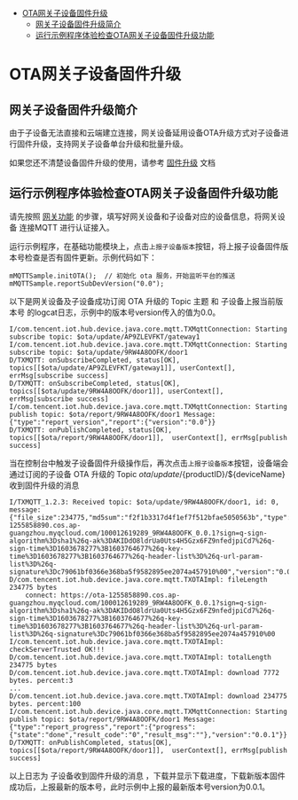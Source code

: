 * [OTA网关子设备固件升级](#OTA网关子设备固件升级)
  * [网关子设备固件升级简介](#网关子设备固件升级简介)
  * [运行示例程序体验检查OTA网关子设备固件升级功能](#运行示例程序体验检查OTA网关子设备固件升级功能)

# OTA网关子设备固件升级
## 网关子设备固件升级简介

由于子设备无法直接和云端建立连接，网关设备延用设备OTA升级方式对子设备进行固件升级，支持网关子设备单台升级和批量升级。

如果您还不清楚设备固件升级的使用，请参考 [固件升级](../../hub-device-android/docs/固件升级.md) 文档

## 运行示例程序体验检查OTA网关子设备固件升级功能

请先按照 [网关功能](../../hub-device-android/docs/网关功能.md) 的步骤，填写好网关设备和子设备对应的设备信息，将网关设备 连接MQTT 进行认证接入。

运行示例程序，在基础功能模块上，点击`上报子设备版本`按钮，将上报子设备固件版本号检查是否有固件更新。示例代码如下：
```
mMQTTSample.initOTA();  // 初始化 ota 服务，开始监听平台的推送
mMQTTSample.reportSubDevVersion("0.0"); 
```

以下是网关设备及子设备成功订阅 OTA 升级的 Topic 主题 和 子设备上报当前版本号 的logcat日志，示例中的版本号version传入的值为0.0。
```
I/com.tencent.iot.hub.device.java.core.mqtt.TXMqttConnection: Starting subscribe topic: $ota/update/AP9ZLEVFKT/gateway1
I/com.tencent.iot.hub.device.java.core.mqtt.TXMqttConnection: Starting subscribe topic: $ota/update/9RW4A8OOFK/door1
D/TXMQTT: onSubscribeCompleted, status[OK], topics[[$ota/update/AP9ZLEVFKT/gateway1]], userContext[], errMsg[subscribe success]
D/TXMQTT: onSubscribeCompleted, status[OK], topics[[$ota/update/9RW4A8OOFK/door1]], userContext[], errMsg[subscribe success]
I/com.tencent.iot.hub.device.java.core.mqtt.TXMqttConnection: Starting publish topic: $ota/report/9RW4A8OOFK/door1 Message: {"type":"report_version","report":{"version":"0.0"}}
D/TXMQTT: onPublishCompleted, status[OK], topics[[$ota/report/9RW4A8OOFK/door1]],  userContext[], errMsg[publish success]
```

当在控制台中触发子设备固件升级操作后，再次点击`上报子设备版本`按钮，设备端会通过订阅的子设备 OTA 升级的 Topic $ota/update/${productID}/${deviceName} 收到固件升级的消息

```
I/TXMQTT_1.2.3: Received topic: $ota/update/9RW4A8OOFK/door1, id: 0, message: {"file_size":234775,"md5sum":"f2f1b3317d4f1ef7f512bfae5050563b","type":"update_firmware","url":"https://ota-1255858890.cos.ap-guangzhou.myqcloud.com/100012619289_9RW4A8OOFK_0.0.1?sign=q-sign-algorithm%3Dsha1%26q-ak%3DAKIDdO8ldrUa0Uts4H5Gzx6FZ9nfedjpiCd7%26q-sign-time%3D1603678277%3B1603764677%26q-key-time%3D1603678277%3B1603764677%26q-header-list%3D%26q-url-param-list%3D%26q-signature%3Dc79061bf0366e368ba5f9582895ee2074a457910%00","version":"0.0.1"}
D/com.tencent.iot.hub.device.java.core.mqtt.TXOTAImpl: fileLength 234775 bytes
    connect: https://ota-1255858890.cos.ap-guangzhou.myqcloud.com/100012619289_9RW4A8OOFK_0.0.1?sign=q-sign-algorithm%3Dsha1%26q-ak%3DAKIDdO8ldrUa0Uts4H5Gzx6FZ9nfedjpiCd7%26q-sign-time%3D1603678277%3B1603764677%26q-key-time%3D1603678277%3B1603764677%26q-header-list%3D%26q-url-param-list%3D%26q-signature%3Dc79061bf0366e368ba5f9582895ee2074a457910%00
I/com.tencent.iot.hub.device.java.core.mqtt.TXOTAImpl: checkServerTrusted OK!!!
D/com.tencent.iot.hub.device.java.core.mqtt.TXOTAImpl: totalLength 234775 bytes
D/com.tencent.iot.hub.device.java.core.mqtt.TXOTAImpl: download 7772 bytes. percent:3
...
D/com.tencent.iot.hub.device.java.core.mqtt.TXOTAImpl: download 234775 bytes. percent:100
I/com.tencent.iot.hub.device.java.core.mqtt.TXMqttConnection: Starting publish topic: $ota/report/9RW4A8OOFK/door1 Message: {"type":"report_progress","report":{"progress":{"state":"done","result_code":"0","result_msg":""},"version":"0.0.1"}}
D/TXMQTT: onPublishCompleted, status[OK], topics[[$ota/report/9RW4A8OOFK/door1]],  userContext[], errMsg[publish success]
```
以上日志为 子设备收到固件升级的消息 ，下载并显示下载进度，下载新版本固件成功后，上报最新的版本号，此时示例中上报的最新版本号version为0.0.1。




